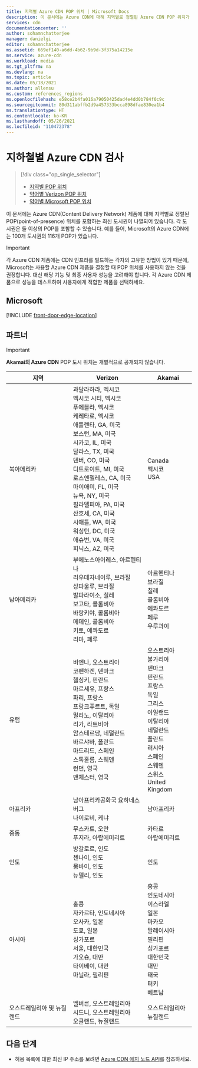 ```yaml
---
title: 지역별 Azure CDN POP 위치 | Microsoft Docs
description: 이 문서에는 Azure CDN에 대해 지역별로 정렬된 Azure CDN POP 위치가 제공됩니다.
services: cdn
documentationcenter: ''
author: sohamnchatterjee
manager: danielgi
editor: sohamnchatterjee
ms.assetid: 669ef140-a6dd-4b62-9b9d-3f375a14215e
ms.service: azure-cdn
ms.workload: media
ms.tgt_pltfrm: na
ms.devlang: na
ms.topic: article
ms.date: 05/18/2021
ms.author: allensu
ms.custom: references_regions
ms.openlocfilehash: e58ce2b4fa016a79050425dad4e4dd0b784f0c9c
ms.sourcegitcommit: 80d311abffb2d9a457333bcca898dfae830ea1b4
ms.translationtype: HT
ms.contentlocale: ko-KR
ms.lasthandoff: 05/26/2021
ms.locfileid: "110472378"
---
```

# <a name="azure-cdn-coverage-by-metro"></a>지하철별 Azure CDN 검사 
> [!div class="op_single_selector"]
> * [지역별 POP 위치](cdn-pop-locations.md)
> * [약어별 Verizon POP 위치](cdn-pop-abbreviations.md)
> * [약어별 Microsoft POP 위치](microsoft-pop-abbreviations.md)
>


이 문서에는 Azure CDN(Content Delivery Network) 제품에 대해 지역별로 정렬된 POP(point-of-presence) 위치를 포함하는 최신 도시권이 나열되어 있습니다. 각 도시권은 둘 이상의 POP를 포함할 수 있습니다. 예를 들어, Microsoft의 Azure CDN에는 100개 도시권의 116개 POP가 있습니다. 

> [!IMPORTANT]
> 각 Azure CDN 제품에는 CDN 인프라를 빌드하는 각자의 고유한 방법이 있기 때문에, Microsoft는 사용할 Azure CDN 제품을 결정할 때 POP 위치를 사용하지 않는 것을 권장합니다. 대신 해당 기능 및 최종 사용자 성능을 고려해야 합니다. 각 Azure CDN 제품으로 성능을 테스트하여 사용자에게 적합한 제품을 선택하세요. 
> 

## <a name="microsoft"></a>Microsoft

[!INCLUDE [front-door-edge-location](../../includes/front-door-edge-locations.md)]

## <a name="partners"></a>파트너

> [!IMPORTANT]
> **Akamai의 Azure CDN** POP 도시 위치는 개별적으로 공개되지 않습니다.  
> 

| 지역 | Verizon | Akamai |
|--|--|--|
| 북아메리카 | 과달라하라, 멕시코<br />멕시코 시티, 멕시코<br />푸에블라, 멕시코<br />케레타로, 멕시코<br />애틀랜타, GA, 미국<br />보스턴, MA, 미국<br />시카코, IL, 미국<br />달라스, TX, 미국<br />덴버, CO, 미국<br />디트로이트, MI, 미국<br />로스앤젤레스, CA, 미국<br />마이애미, FL, 미국<br />뉴욕, NY, 미국<br />필라델피아, PA, 미국<br />산호세, CA, 미국<br />시애틀, WA, 미국<br />워싱턴, DC, 미국 <br /> 애슈번, VA, 미국 <br /> 피닉스, AZ, 미국 | Canada<br />멕시코<br />USA |
| 남아메리카 | 부에노스아이레스, 아르헨티나<br />리우데자네이루, 브라질<br />상파울루, 브라질<br />발파라이소, 칠레<br />보고타, 콜롬비아<br />바랑키야, 콜롬비아<br />메데인, 콜롬비아<br />키토, 에콰도르<br />리마, 페루 | 아르헨티나<br />브라질<br />칠레<br />콜롬비아<br />에콰도르<br />페루<br />우루과이 |
| 유럽 | 비엔나, 오스트리아<br />코펜하겐, 덴마크<br />헬싱키, 핀란드<br />마르세유, 프랑스<br />파리, 프랑스<br />프랑크푸르트, 독일<br />밀라노, 이탈리아<br />리가, 라트비아<br />암스테르담, 네덜란드<br />바르샤바, 폴란드<br />마드리드, 스페인<br />스톡홀름, 스웨덴<br />런던, 영국 <br /> 맨체스터, 영국 | 오스트리아<br />불가리아<br />덴마크<br />핀란드<br />프랑스<br />독일<br />그리스<br />아일랜드<br />이탈리아<br />네덜란드<br />폴란드<br />러시아<br />스페인<br />스웨덴<br />스위스<br />United Kingdom |
| 아프리카 | 남아프리카공화국 요하네스버그 <br/> 나이로비, 케냐 | 남아프리카 |
| 중동 | 무스카트, 오만<br />푸지라, 아랍에미리트 | 카타르<br />아랍에미리트 |
| 인도 | 방갈로르, 인도<br />첸나이, 인도<br />뭄바이, 인도<br />뉴델리, 인도<br /> | 인도 |
| 아시아 | 홍콩<br />자카르타, 인도네시아<br />오사카, 일본<br />도쿄, 일본<br />싱가포르<br />서울, 대한민국<br />가오슝, 대만<br />타이베이, 대만 <br />마닐라, 필리핀 | 홍콩<br />인도네시아<br />이스라엘<br />일본<br />마카오<br />말레이시아<br />필리핀<br />싱가포르<br />대한민국<br />대만<br />태국<br />터키<br />베트남 |
| 오스트레일리아 및 뉴질랜드 | 멜버른, 오스트레일리아<br />시드니, 오스트레일리아<br />오클랜드, 뉴질랜드 | 오스트레일리아<br />뉴질랜드 |

## <a name="next-steps"></a>다음 단계

* 허용 목록에 대한 최신 IP 주소를 보려면 [Azure CDN 에지 노드 API](/rest/api/cdn/cdn/edgenodes)를 참조하세요.
